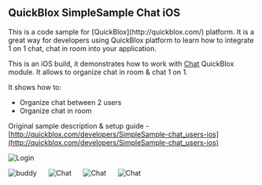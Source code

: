 <h2> QuickBlox SimpleSample Chat iOS</h2>
This is a code sample for [QuickBlox](http://quickblox.com/) platform. It is a great way for developers using QuickBlox platform to learn how to integrate 1 on 1 chat, chat in room into your application.

This is an iOS build, it demonstrates how to work with [Chat](http://quickblox.com/developers/Chat) QuickBlox module.
It allows to organize chat in room & chat 1 on 1.

It shows how to:
<ul>
<li> Organize chat between 2 users</li>
<li> Organize chat in room </li>
</ul>

Original sample description & setup guide - [http://quickblox.com/developers/SimpleSample-chat_users-ios](http://quickblox.com/developers/SimpleSample-chat_users-ios)

<img src="http://files.quickblox.com/QuickBlox_iOS_Chat_sample2_1.png" alt="Login">

![buddy](http://files.quickblox.com/QuickBlox_iOS_Chat_sample2_1.png) &nbsp;&nbsp;&nbsp;&nbsp; ![Chat](http://files.quickblox.com/QuickBlox_iOS_Chat_sample2_2.png) &nbsp;&nbsp;&nbsp;&nbsp; ![Chat](http://files.quickblox.com/QuickBlox_iOS_Chat_sample2_3.png) &nbsp;&nbsp;&nbsp;&nbsp; ![Chat](http://files.quickblox.com/QuickBlox_iOS_Chat_sample2_4.png)
